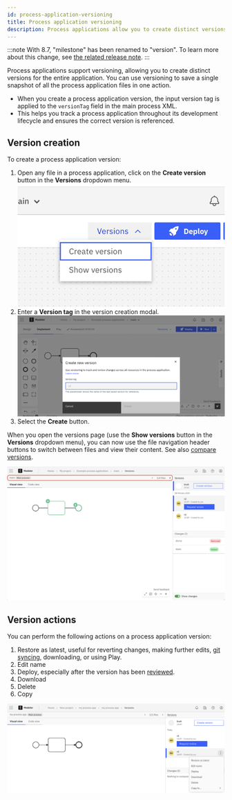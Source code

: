 ```yaml
---
id: process-application-versioning
title: Process application versioning
description: Process applications allow you to create distinct versions for the entire application.
---
```


:::note
With 8.7, "milestone" has been renamed to "version". To learn more about this change, see [the related release note](/reference/announcements-release-notes/870/870-release-notes.md#web-modeler-milestones-renamed-to-versions).
:::

Process applications support versioning, allowing you to create distinct versions for the entire application. You can use versioning to save a single snapshot of all the process application files in one action.

- When you create a process application version, the input version tag is applied to the `versionTag` field in the main process XML.
- This helps you track a process application throughout its development lifecycle and ensures the correct version is referenced.

## Version creation

To create a process application version:

1. Open any file in a process application, click on the **Create version** button in the **Versions** dropdown menu.
   ![Create a version menu](img/versions/web-modeler-version-process-application-versions-menu.png)
2. Enter a **Version tag** in the version creation modal.
   ![Create a version modal](img/versions/web-modeler-version-create-process-application-version.png)
3. Select the **Create** button.

When you open the versions page (use the **Show versions** button in the **Versions** dropdown menu), you can now use the file navigation header buttons to switch between files and view their content. See also [compare versions](/components/modeler/web-modeler/versions.md#compare-versions).

![Versions list with file navigation header buttons highlighted](img/versions/web-modeler-version-view-process-application-version.png)

## Version actions

You can perform the following actions on a process application version:

1. Restore as latest, useful for reverting changes, making further edits, [git syncing](/components/modeler/web-modeler/git-sync.md), downloading, or using Play.
2. Edit name
3. Deploy, especially after the version has been [reviewed](/components/modeler/web-modeler/process-application-pipeline.md#review).
4. Download
5. Delete
6. Copy

![Version actions](img/versions/web-modeler-version-actions.png)
